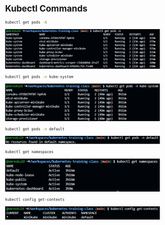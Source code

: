 # Kubectl Commands

```bash
kubectl get pods -A
```

![Kubectl Get All Pods](./images/kubectl-get-all-pods-result.png)

```bash
kubectl get pods -n kube-system
```

![Kubectl Get Kube-System Pods](./images/kubectl-get-kube-system-pods-result.png)

```bash
kubectl get pods -n default
```

![Kubectl Get Default Pods](./images/kubectl-get-default-pods-result.png)

```bash
kubectl get namespaces
```

![Kubectl Get Namespaces](./images/kubectl-get-namespaces-result.png)

```bash
kubectl config get-contexts
```

![Kubectl Config Get-Contexts](./images/kubectl-config-get-contexts-result.png)
